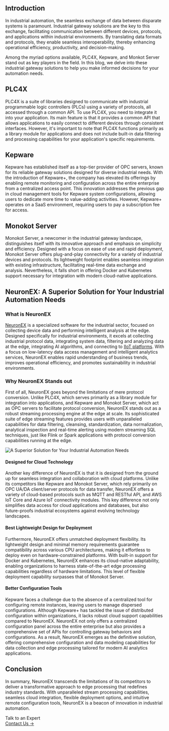 ## Introduction

In industrial automation, the seamless exchange of data between disparate systems is paramount. Industrial gateway solutions are the key to this exchange, facilitating communication between different devices, protocols, and applications within industrial environments. By translating data formats and protocols, they enable seamless interoperability, thereby enhancing operational efficiency, productivity, and decision-making.

Among the myriad options available, PLC4X, Kepware, and Monkot Server stand out as key players in the field. In this blog, we delve into these industrial gateway solutions to help you make informed decisions for your automation needs.

## PLC4X

PLC4X is a suite of libraries designed to communicate with industrial programmable logic controllers (PLCs) using a variety of protocols, all accessed through a common API. To use PLC4X, you need to integrate it into your application. Its main feature is that it provides a common API that allows applications to easily connect to different devices through consistent interfaces. However, it's important to note that PLC4X functions primarily as a library module for applications and does not include built-in data filtering and processing capabilities for your application's specific requirements.

## Kepware

Kepware has established itself as a top-tier provider of OPC servers, known for its reliable gateway solutions designed for diverse industrial needs. With the introduction of Kepware+, the company has elevated its offerings by enabling remote monitoring and configuration across the entire enterprise from a centralized access point. This innovation addresses the previous gap in cloud management tools for Kepware system configurations, allowing users to dedicate more time to value-adding activities. However, Kepware+ operates on a SaaS environment, requiring users to pay a subscription fee for access.

## Monokot Server

Monokot Server, a newcomer in the industrial gateway landscape, distinguishes itself with its innovative approach and emphasis on simplicity and efficiency. Designed with a focus on ease of use and rapid deployment, Monokot Server offers plug-and-play connectivity for a variety of industrial devices and protocols. Its lightweight footprint enables seamless integration with existing infrastructure, facilitating real-time data exchange and analysis. Nevertheless, it falls short in offering Docker and Kubernetes support necessary for integration with modern cloud-native applications.

## NeuronEX: A Superior Solution for Your Industrial Automation Needs

### What is NeuronEX

[NeuronEX](https://www.emqx.com/en/products/neuronex) is a specialized software for the industrial sector, focused on collecting device data and performing intelligent analysis at the edge. Designed specifically for industrial environments, it excels at collecting industrial protocol data, integrating system data, filtering and analyzing data at the edge, integrating AI algorithms, and connecting to [IIoT platforms](https://www.emqx.com/en/blog/iiot-platform-key-components-and-5-notable-solutions). With a focus on low-latency data access management and intelligent analytics services, NeuronEX enables rapid understanding of business trends, improves operational efficiency, and promotes sustainability in industrial environments.

### Why NeuronEX Stands out

First of all, NeuronEX goes beyond the limitations of mere protocol conversion. Unlike PLC4X, which serves primarily as a library module for integration into applications, and Kepware and Monokot Server, which act as OPC servers to facilitate protocol conversion, NeuronEX stands out as a robust streaming processing engine at the edge at scale. Its sophisticated suite of edge streaming features provides users with unparalleled capabilities for data filtering, cleansing, standardization, data normalization, analytical inspection and real-time alerting using modern streaming SQL techniques, just like Flink or Spark applications with protocol conversion capabilities running at the edge.

![A Superior Solution for Your Industrial Automation Needs](https://assets.emqx.com/images/9719882a707599b9b9d0e95a59f2b03d.png)

#### Designed for Cloud Technology

Another key difference of NeuronEX is that it is designed from the ground up for seamless integration and collaboration with cloud platforms. Unlike its competitors like Kepware and Monokot Server, which rely primarily on OPC UA/DA client/server protocols for data transfer, NeuronEX offers a variety of cloud-based protocols such as MQTT and RESTful API, and AWS IoT Core and Azure IoT connectivity modules. This key difference not only simplifies data access for cloud applications and databases, but also future-proofs industrial ecosystems against evolving technology landscapes.

#### Best Lightweight Design for Deployment

Furthermore, NeuronEX offers unmatched deployment flexibility. Its lightweight design and minimal memory requirements guarantee compatibility across various CPU architectures, making it effortless to deploy even on hardware-constrained platforms.  With built-in support for Docker and Kubernetes, NeuronEX enhances its cloud-native adaptability, enabling organizations to harness state-of-the-art edge processing capabilities regardless of hardware limitations. This level of flexible deployment capability surpasses that of Monokot Server.

#### Better Configuration Tools

Kepware faces a challenge due to the absence of a centralized tool for configuring remote instances, leaving users to manage dispersed configurations. Although Kepware+ has tackled the issue of distributed configuration within organizations, it lacks robust cloud support capabilities compared to NeuronEX. NeuronEX not only offers a centralized configuration panel across the entire enterprise but also provides a comprehensive set of APIs for controlling gateway behaviors and configurations. As a result, NeuronEX emerges as the definitive solution, offering comprehensive configuration and data modeling capabilities for data collection and edge processing tailored for modern AI analytics applications.

## Conclusion

In summary, NeuronEX transcends the limitations of its competitors to deliver a transformative approach to edge processing that redefines industry standards. With unparalleled stream processing capabilities, seamless cloud integration, flexible deployment options, and intuitive remote configuration tools, NeuronEX is a beacon of innovation in industrial automation.



<section class="promotion">
    <div>
        Talk to an Expert
    </div>
    <a href="https://www.emqx.com/en/contact?product=solutions" class="button is-gradient">Contact Us →</a>
</section>
